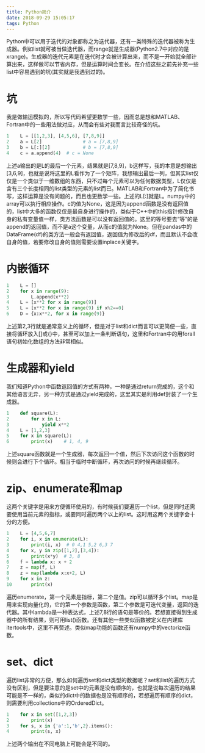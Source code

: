 ```yaml
---
title: Python简介
date: 2018-09-29 15:05:17
tags: Python
---
```


Python中可以用于迭代的对象都称之为迭代器，还有一类特殊的迭代器被称为生成器。例如list就可被当做迭代器，而range就是生成器(Python2.7中对应的是xrange)。生成器的迭代元素是在迭代时才会被计算出来，而不是一开始就全部计算出来，这样做可以节省内存，但是运算时间会变长。在介绍这些之前先补充一些list中容易遇到的坑(其实就是我遇到过的)。

# 坑

我是做输运模拟的，所以写代码希望更数学一些，因而总是想和MATLAB、Fortran中的一些用法做对应，从而会有些对我而言比较奇怪的坑。
```python
1    L = [[1,2,3], [4,5,6], [7,8,9]]
2    a = L[2]               # a = [7,8,9]
3    b = L[:][2]            # b = [7,8,9]
4    c = a.append(4)  # c = None
```
上述a输出的是L的最后一个元素，结果就是[7,8,9]，b这样写，我的本意是想输出[3,6,9]，也就是说将这里的L看作为了一个矩阵，我想输出最后一列，但其实list仅仅是一个类似于一维数组的东西，只不过每个元素可以为任何数据类型，L仅仅是含有三个长度相同的list类型的元素的list而已。MATLAB和Fortran中为了简化书写，这样运算是没有问题的，而且也更数学一些。上述的L[:]就是L。numpy中的array可以执行相应操作。c的值为None，这是因为append函数是没有返回值的，list中大多的函数仅仅是最自身进行操作的，类似于C++中的this指针修改自身的私有变量值一样，类方法函数是可以没有返回值的。这里的等号要去“等”的是append的返回值，而不是a这个变量，从而c的值就为None。但在pandas中的DataFrame(df)的类方法一般会有返回值，返回值为修改后的df，而且默认不会改自身的值，若要修改自身的值则需要设置inplace关键字。

# 内嵌循环
```python
1    L = []
2    for x in range(9):
3        L.append(x**2)
4    L = [x**2 for x in range(9)]
5    L = [x**2 for x in range(9) if x%2==0]
6    D = {x:x**2, for x in range(9)}
```
上述第2,3行就是通常意义上的循环，但是对于list和dict而言可以更简便一些，直接将循环放入[]或{}中，甚至可以加上一条判断语句，这里和Fortran中的用forall语句初始化数组的方法非常相似。

# 生成器和yield

我们知道Python中函数返回值的方式有两种，一种是通过return完成的，这个和其他语言无异，另一种方式是通过yield完成的，这里其实是利用def封装了一个生成器。
```python
1    def square(L):
2        for x in L:
3            yield x**2
4    L = [1,2,3]
5    for x in square(L):
6        print(x)    # 1, 4, 9
```
上述square函数就是一个生成器，每次返回一个值，然后下次访问这个函数的时候则会进行下个循环。相当于临时中断循环，再次访问的时候再继续循环。

# zip、enumerate和map
这两个关键字是用来方便循环使用的，有时候我们要遍历一个list，但是同时还需要使用当前元素的指标，或要同时遍历两个以上的list。这时用这两个关键字会十分的方便。
```python
1    L = [4,5,6,7]
2    for i, x in enumerate(L):
3        print(i, x)  # 0 4,1 5,2 6,3 7
4    for x, y in zip([1,2],[3,4]):
5        print(x*y)  # 3, 8
6    f = lambda x: x + 2
7    z = map(f, L)
8    z = map(lambda x:x+2, L)
9    for x in z:
10       print(x)
```
遍历enumerate，第一个元素是指标，第二个是值。zip可以循环多个list。map是用来实现向量化的，它的第一个参数是函数，第二个参数是可迭代变量，返回的迭代器。其中lambda是一种表达式，上述7,8行的语句是等价的。若想直接得到生成器中的所有结果，则可用list()函数。还有其他一些类似函数被定义在内建库itertools中，这里不再赘述。类似map功能的函数还有numpy中的vectorize函数。

# set、dict
遍历list非常的方便，那么如何遍历set和dict类型的数据呢？set和list的遍历方式没有区别，但是要注意的是set中的元素是没有顺序的，也就是说每次遍历的结果可能是不一样的，类似的dict中的数据也是没有顺序的，若想遍历有顺序的dict，则需要利用collections中的OrderedDict。
```python
1    for x in set([1,2,3])
2        print(x)
3    for s, x in {'a':1,'b',2}.items():
4        print(s, x)
```
上述两个输出在不同电脑上可能会是不同的。

